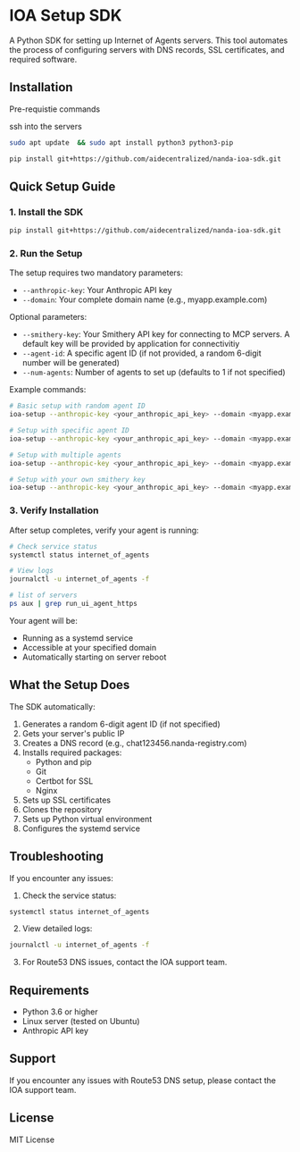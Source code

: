 # IOA Setup SDK

A Python SDK for setting up Internet of Agents servers. This tool automates the process of configuring servers with DNS records, SSL certificates, and required software.

## Installation

Pre-requistie commands 

ssh into the servers

```bash
sudo apt update  && sudo apt install python3 python3-pip

```


```bash
pip install git+https://github.com/aidecentralized/nanda-ioa-sdk.git
```

## Quick Setup Guide

### 1. Install the SDK
```bash
pip install git+https://github.com/aidecentralized/nanda-ioa-sdk.git
```

### 2. Run the Setup
The setup requires two mandatory parameters:
- `--anthropic-key`: Your Anthropic API key
- `--domain`: Your complete domain name (e.g., myapp.example.com)

Optional parameters:
- `--smithery-key`: Your Smithery API key for connecting to MCP servers. A default key will be provided by application for connectivitiy
- `--agent-id`: A specific agent ID (if not provided, a random 6-digit number will be generated)
- `--num-agents`: Number of agents to set up (defaults to 1 if not specified)

Example commands:
```bash
# Basic setup with random agent ID
ioa-setup --anthropic-key <your_anthropic_api_key> --domain <myapp.example.com> 

# Setup with specific agent ID
ioa-setup --anthropic-key <your_anthropic_api_key> --domain <myapp.example.com> --agent-id 123456

# Setup with multiple agents
ioa-setup --anthropic-key <your_anthropic_api_key> --domain <myapp.example.com> --num-agents 3

# Setup with your own smithery key
ioa-setup --anthropic-key <your_anthropic_api_key> --domain <myapp.example.com> --smithery-key <your_smithery_api_key>
```

### 3. Verify Installation
After setup completes, verify your agent is running:

```bash
# Check service status
systemctl status internet_of_agents

# View logs
journalctl -u internet_of_agents -f

# list of servers 
ps aux | grep run_ui_agent_https
```

Your agent will be:
- Running as a systemd service
- Accessible at your specified domain
- Automatically starting on server reboot

## What the Setup Does

The SDK automatically:
1. Generates a random 6-digit agent ID (if not specified)
2. Gets your server's public IP
3. Creates a DNS record (e.g., chat123456.nanda-registry.com)
4. Installs required packages:
   - Python and pip
   - Git
   - Certbot for SSL
   - Nginx
5. Sets up SSL certificates
6. Clones the repository
7. Sets up Python virtual environment
8. Configures the systemd service

## Troubleshooting

If you encounter any issues:

1. Check the service status:
```bash
systemctl status internet_of_agents
```

2. View detailed logs:
```bash
journalctl -u internet_of_agents -f
```

3. For Route53 DNS issues, contact the IOA support team.

## Requirements

- Python 3.6 or higher
- Linux server (tested on Ubuntu)
- Anthropic API key

## Support

If you encounter any issues with Route53 DNS setup, please contact the IOA support team.

## License

MIT License 